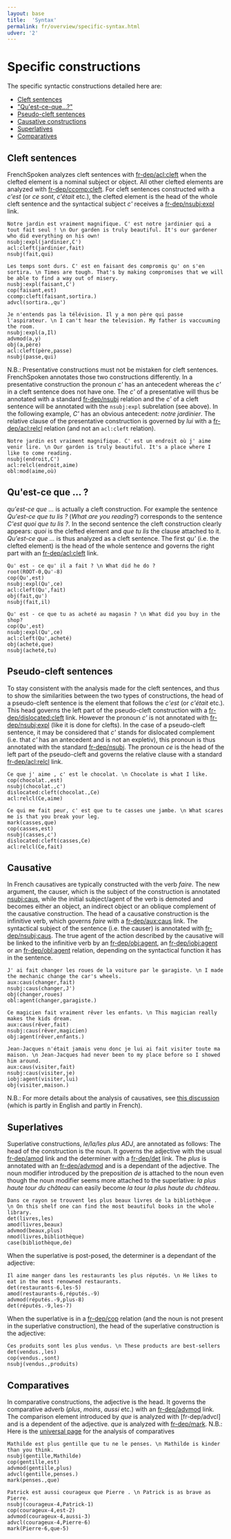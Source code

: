 ```yaml
---
layout: base
title:  'Syntax'
permalink: fr/overview/specific-syntax.html
udver: '2'
---
```


# Specific constructions

The specific syntactic constructions detailed here are:

* [Cleft sentences](http://universaldependencies.org/fr/overview/specific-syntax.html#cleft-sentences)
* ["Qu'est-ce-que...?"](http://universaldependencies.org/fr/overview/specific-syntax.html#quest-ce-que--)
* [Pseudo-cleft sentences](http://universaldependencies.org/fr/overview/specific-syntax.html#pseudo-cleft-sentences)
* [Causative constructions](http://universaldependencies.org/fr/overview/specific-syntax.html#causative)
* [Superlatives](http://universaldependencies.org/fr/overview/specific-syntax.html#superlatives)
* [Comparatives](http://universaldependencies.org/fr/overview/specific-syntax.html#comparatives)

## Cleft sentences

FrenchSpoken analyzes cleft sentences with [fr-dep/acl:cleft]() when the clefted element is a nominal subject or object. All other clefted elements are analyzed with [fr-dep/ccomp:cleft]().
For cleft sentences constructed with a _c'est_ (or _ce sont_, _c'était_ etc.), the clefted element is the head of the whole cleft sentence and the syntactical subject _c'_ receives a [fr-dep/nsubj:expl]() link.

~~~ sdparse
Notre jardin est vraiment magnifique. C' est notre jardinier qui a tout fait seul ! \n Our garden is truly beautiful. It's our gardener who did everything on his own!
nsubj:expl(jardinier,C')
acl:cleft(jardinier,fait)
nsubj(fait,qui)
~~~

~~~ sdparse
Les temps sont durs. C' est en faisant des compromis qu' on s'en sortira. \n Times are tough. That's by making compromises that we will be able to find a way out of misery.
nusbj:expl(faisant,C')
cop(faisant,est)
ccomp:cleft(faisant,sortira.)
advcl(sortira.,qu')
~~~

~~~ sdparse
Je n'entends pas la télévision. Il y a mon père qui passe l'aspirateur. \n I can't hear the television. My father is vaccuuming the room.
nsubj:expl(a,Il)
advmod(a,y)
obj(a,père)
acl:cleft(père,passe)
nsubj(passe,qui)
~~~ 

N.B.: Presentative constructions must not be mistaken for cleft sentences. FrenchSpoken annotates those two constructions differently.
In a presentative construction the pronoun _c'_ has an antecedent whereas the _c'_ in a cleft sentence does not have one. The _c'_ of a presentative will thus be annotated with a standard [fr-dep/nsubj]() relation and the _c'_ of a cleft sentence will be annotated with the `nsubj:expl` subrelation (see above).
In the following example, _C'_ has an obvious antecedent: _notre jardinier_. The relative clause of the presentative construction is governed by _lui_ with a [fr-dep/acl:relcl]() relation (and not an `acl:cleft` relation).

~~~ sdparse
Notre jardin est vraiment magnifique. C' est un endroit où j' aime venir lire. \n Our garden is truly beautiful. It's a place where I like to come reading.
nsubj(endroit,C')
acl:relcl(endroit,aime)
obl:mod(aime,où)
~~~ 

## Qu'est-ce que ... ?

_qu'est-ce que ..._ is actually a cleft construction. 
For example the sentence _Qu'est-ce que tu lis ?_ (_What are you reading?_) corresponds to the sentence _C'est quoi que tu lis ?_. In the second sentence the cleft construction clearly appears: _quoi_ is the clefted element and _que tu lis_ the clause attached to it.
_Qu'est-ce que ..._ is thus analyzed as a cleft sentence. The first _qu'_ (i.e. the clefted element) is the head of the whole sentence and governs the right part with an [fr-dep/acl:cleft]() link.

~~~ sdparse
Qu' est - ce qu' il a fait ? \n What did he do ?
root(ROOT-0,Qu'-8)
cop(Qu',est)
nsubj:expl(Qu',ce)
acl:cleft(Qu',fait)
obj(fait,qu')
nsubj(fait,il)
~~~

~~~ sdparse
Qu' est - ce que tu as acheté au magasin ? \n What did you buy in the shop?
cop(Qu',est)
nsubj:expl(Qu',ce)
acl:cleft(Qu',acheté)
obj(acheté,que)
nsubj(acheté,tu)
~~~


## Pseudo-cleft sentences

To stay consistent with the analysis made for the cleft sentences, and thus to show the similarities between the two types of constructions, the head of a pseudo-cleft sentence is the element that follows the _c'est_ (or _c'était_ etc.).
This head governs the left part of the pseudo-cleft construction with a [fr-dep/dislocated:cleft]() link. 
However the pronoun _c'_ is not annotated with [fr-dep/nsubj:expl]() (like it is done for clefts). In the case of a pseudo-cleft sentence, it may be considered that _c'_ stands for dislocated complement (i.e. that _c'_ has an antecedent and is not an expletiv), this pronoun is thus annotated with the standard [fr-dep/nsubj]().
The pronoun _ce_ is the head of the left part of the pseudo-cleft and governs the relative clause with a standard [fr-dep/acl:relcl]() link.

~~~ sdparse
Ce que j' aime , c' est le chocolat. \n Chocolate is what I like.
cop(chocolat.,est)
nsubj(chocolat.,c')
dislocated:cleft(chocolat.,Ce)
acl:relcl(Ce,aime)
~~~

~~~ sdparse
Ce qui me fait peur, c' est que tu te casses une jambe. \n What scares me is that you break your leg.
mark(casses,que)
cop(casses,est)
nsubj(casses,c')
dislocated:cleft(casses,Ce)
acl:relcl(Ce,fait)
~~~

## Causative

In French causatives are typically constructed with the verb _faire_. 
The new argument, the causer, which is the subject of the construction is annotated [nsubj:caus](), while the initial subject/agent of the verb is demoted and becomes either an object, an indirect object or an oblique complement of the causative construction.
The head of a causative construction is the infinitive verb, which governs _faire_ with a [fr-dep/aux:caus]() link. The syntactical subject of the sentence (i.e. the causer) is annotated with [fr-dep/nsubj:caus](). The true agent of the action described by the causative will be linked to the infinitive verb by an [fr-dep/obj:agent](), an [fr-dep/iobj:agent]() or an [fr-dep/obl:agent]() relation, depending on the syntactical function it has in the sentence.

~~~ sdparse
J' ai fait changer les roues de la voiture par le garagiste. \n I made the mechanic change the car's wheels.
aux:caus(changer,fait)
nsubj:caus(changer,J')
obj(changer,roues)
obl:agent(changer,garagiste.)
~~~

~~~ sdparse
Ce magicien fait vraiment rêver les enfants. \n This magician really makes the kids dream.
aux:caus(rêver,fait)
nsubj:caus(rêver,magicien)
obj:agent(rêver,enfants.)
~~~

~~~ sdparse
Jean-Jacques n'était jamais venu donc je lui ai fait visiter toute ma maison. \n Jean-Jacques had never been to my place before so I showed him around.
aux:caus(visiter,fait)
nsubj:caus(visiter,je)
iobj:agent(visiter,lui)
obj(visiter,maison.)
~~~

N.B.: For more details about the analysis of causatives, see [this discussion](https://gitlab.inria.fr/sequoia/deep-sequoia/issues/153#) (which is partly in English and partly in French).

## Superlatives

Superlative constructions, _le/la/les plus ADJ_, are annotated as follows:
The head of the construction is the noun. It governs the adjective with the usual [fr-dep/amod]() link and the determiner with a [fr-dep/det]() link. The _plus_ is annotated with an [fr-dep/advmod]() and is a dependant of the adjective.
The noun modifier introduced by the preposition _de_ is attached to the noun even though the noun modifier seems more attached to the superlative: _la plus haute tour du château_ can easily become _la tour la plus haute du château_.

~~~ sdparse
Dans ce rayon se trouvent les plus beaux livres de la bibliothèque . \n On this shelf one can find the most beautiful books in the whole library.
det(livres,les)
amod(livres,beaux)
advmod(beaux,plus)
nmod(livres,bibliothèque)
case(bibliothèque,de)
~~~

When the superlative is post-posed, the determiner is a dependant of the adjective:

~~~ sdparse
Il aime manger dans les restaurants les plus réputés. \n He likes to eat in the most renowned restaurants.
det(restaurants-6,les-5)
amod(restaurants-6,réputés.-9)
advmod(réputés.-9,plus-8)
det(réputés.-9,les-7)
~~~ 

When the superlative is in a [fr-dep/cop]() relation (and the noun is not present in the superlative construction), the head of the superlative construction is the adjective:

~~~ sdparse
Ces produits sont les plus vendus. \n These products are best-sellers
det(vendus.,les)
cop(vendus.,sont)
nsubj(vendus.,produits)
~~~

## Comparatives

In comparative constructions, the adjective is the head. It governs the comparative adverb (_plus_, _moins_, _aussi_ etc.) with an [fr-dep/advmod]() link. The comparison element introduced by _que_ is analyzed with [fr-dep/advcl] and is a dependent of the adjective. _que_ is analyzed with [fr-dep/mark]().
N.B.: Here is the [universal page](http://universaldependencies.org/u/overview/specific-syntax.html#comparatives) for the analysis of comparatives

~~~ sdparse
Mathilde est plus gentille que tu ne le penses. \n Mathilde is kinder than you think.
nsubj(gentille,Mathilde)
cop(gentille,est)
advmod(gentille,plus)
advcl(gentille,penses.)
mark(penses.,que)
~~~

~~~ sdparse
Patrick est aussi courageux que Pierre . \n Patrick is as brave as Pierre.
nsubj(courageux-4,Patrick-1)
cop(courageux-4,est-2)
advmod(courageux-4,aussi-3)
advcl(courageux-4,Pierre-6)
mark(Pierre-6,que-5)
~~~ 


